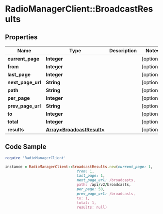 # RadioManagerClient::BroadcastResults

## Properties

Name | Type | Description | Notes
------------ | ------------- | ------------- | -------------
**current_page** | **Integer** |  | [optional] 
**from** | **Integer** |  | [optional] 
**last_page** | **Integer** |  | [optional] 
**next_page_url** | **String** |  | [optional] 
**path** | **String** |  | [optional] 
**per_page** | **Integer** |  | [optional] 
**prev_page_url** | **String** |  | [optional] 
**to** | **Integer** |  | [optional] 
**total** | **Integer** |  | [optional] 
**results** | [**Array&lt;BroadcastResult&gt;**](BroadcastResult.md) |  | [optional] 

## Code Sample

```ruby
require 'RadioManagerClient'

instance = RadioManagerClient::BroadcastResults.new(current_page: 1,
                                 from: 1,
                                 last_page: 1,
                                 next_page_url: /broadcasts,
                                 path: /api/v2/broadcasts,
                                 per_page: 50,
                                 prev_page_url: /broadcasts,
                                 to: 1,
                                 total: 1,
                                 results: null)
```


